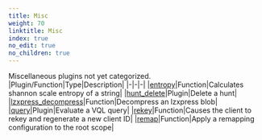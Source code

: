 ```yaml
---
title: Misc
weight: 70
linktitle: Misc
index: true
no_edit: true
no_children: true
---
```


Miscellaneous plugins not yet categorized.
|Plugin/Function|<span class='vql_type'>Type</span>|Description|
|-|-|-|
|[entropy](entropy)|<span class='vql_type'>Function</span>|Calculates shannon scale entropy of a string|
|[hunt_delete](hunt_delete)|<span class='vql_type'>Plugin</span>|Delete a hunt|
|[lzxpress_decompress](lzxpress_decompress)|<span class='vql_type'>Function</span>|Decompress an lzxpress blob|
|[query](query)|<span class='vql_type'>Plugin</span>|Evaluate a VQL query|
|[rekey](rekey)|<span class='vql_type'>Function</span>|Causes the client to rekey and regenerate a new client ID|
|[remap](remap)|<span class='vql_type'>Function</span>|Apply a remapping configuration to the root scope|
